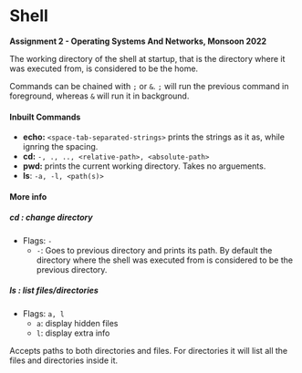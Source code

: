 # Shell

**Assignment 2 - Operating Systems And Networks, Monsoon 2022**

The working directory of the shell at startup, that is the directory where it was executed from, is considered to be the home.

Commands can be chained with `;` or `&`. `;` will run the previous command in foreground, whereas `&` will run it in background.

#### Inbuilt Commands

- **echo:** `<space-tab-separated-strings>` prints the strings as it as, while ignring the spacing.
- **cd:** `-, ., .., <relative-path>, <absolute-path>`
- **pwd:** prints the current working directory. Takes no arguements.
- **ls**: `-a, -l, <path(s)>`

#### More info

##### cd : change directory

- Flags: `-`
    - `-`: Goes to previous directory and prints its path. By default the directory where the shell was executed from is considered to be the previous directory.

##### ls : list files/directories

- Flags: `a, l`
    - `a`: display hidden files
    - `l`: display extra info

Accepts paths to both directories and files. For directories it will list all the files and directories inside it.
